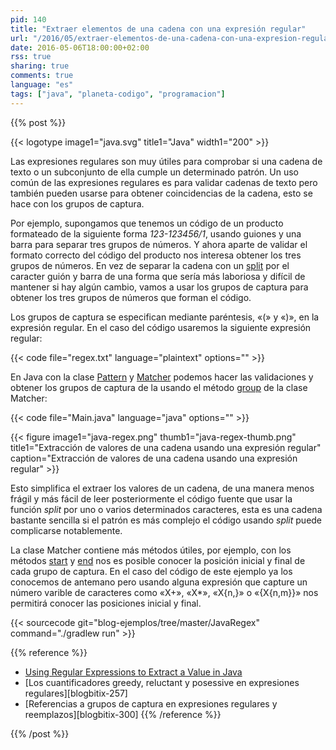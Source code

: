 ```yaml
---
pid: 140
title: "Extraer elementos de una cadena con una expresión regular"
url: "/2016/05/extraer-elementos-de-una-cadena-con-una-expresion-regular/"
date: 2016-05-06T18:00:00+02:00
rss: true
sharing: true
comments: true
language: "es"
tags: ["java", "planeta-codigo", "programacion"]
---
```


{{% post %}}


{{< logotype image1="java.svg" title1="Java" width1="200" >}}

Las expresiones regulares son muy útiles para comprobar si una cadena de texto o un subconjunto de ella cumple un determinado patrón. Un uso común de las expresiones regulares es para validar cadenas de texto pero también pueden usarse para obtener coincidencias de la cadena, esto se hace con los grupos de captura.

Por ejemplo, supongamos que tenemos un código de un producto formateado de la siguiente forma _123-123456&#47;1_, usando guiones y una barra para separar tres grupos de números. Y ahora aparte de validar el formato correcto del código del producto nos interesa obtener los tres grupos de números. En vez de separar la cadena con un [split](https://docs.oracle.com/javase/8/docs/api/java/lang/String.html#split-java.lang.String-) por el caracter guión y barra de una forma que sería más laboriosa y difícil de mantener si hay algún cambio, vamos a usar los grupos de captura para obtener los tres grupos de números que forman el código.

Los grupos de captura se especifican mediante paréntesis, «(» y «)», en la expresión regular. En el caso del código usaremos la siguiente expresión regular:

{{< code file="regex.txt" language="plaintext" options="" >}}

En Java con la clase [Pattern](https://docs.oracle.com/javase/8/docs/api/java/util/regex/Pattern.html) y [Matcher](https://docs.oracle.com/javase/8/docs/api/java/util/regex/Matcher.html) podemos hacer las validaciones y obtener los grupos de captura de la usando el método [group](https://docs.oracle.com/javase/8/docs/api/java/util/regex/Matcher.html#group-int-) de la clase Matcher:

{{< code file="Main.java" language="java" options="" >}}

<div class="media">
    {{< figure
        image1="java-regex.png" thumb1="java-regex-thumb.png" title1="Extracción de valores de una cadena usando una expresión regular"
        caption="Extracción de valores de una cadena usando una expresión regular" >}}
</div>

Esto simplifica el extraer los valores de un cadena, de una manera menos frágil y más fácil de leer posteriormente el código fuente que usar la función _split_ por uno o varios determinados caracteres, esta es una cadena bastante sencilla si el patrón es más complejo el código usando _split_ puede complicarse notablemente.

La clase Matcher contiene más métodos útiles, por ejemplo, con los métodos [start](https://docs.oracle.com/javase/8/docs/api/java/util/regex/Matcher.html#start-int-) y [end](https://docs.oracle.com/javase/8/docs/api/java/util/regex/Matcher.html#end-int-) nos es posible conocer la posición inicial y final de cada grupo de captura. En el caso del código de este ejemplo ya los conocemos de antemano pero usando alguna expresión que capture un número varible de caracteres como «X+», «X*», «X{n,}» o «{X{n,m}}» nos permitirá conocer las posiciones inicial y final.

{{< sourcecode git="blog-ejemplos/tree/master/JavaRegex" command="./gradlew run" >}}

{{% reference %}}

* [Using Regular Expressions to Extract a Value in Java](https://stackoverflow.com/questions/237061/using-regular-expressions-to-extract-a-value-in-java)
* [Los cuantificadores greedy, reluctant y posessive en expresiones regulares][blogbitix-257]
* [Referencias a grupos de captura en expresiones regulares y reemplazos][blogbitix-300]
{{% /reference %}}

{{% /post %}}
